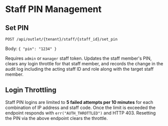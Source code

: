 # Staff PIN Management

## Set PIN

`POST /api/outlet/{tenant}/staff/{staff_id}/set_pin`

Body: `{ "pin": "1234" }`

Requires `admin` or `manager` staff token. Updates the staff member's PIN,
clears any login throttle for that staff member, and records the change in the
audit log including the acting staff ID and role along with the target staff
member.

## Login Throttling

Staff PIN logins are limited to **5 failed attempts per 10 minutes** for each
combination of IP address and staff code. Once the limit is exceeded the
endpoint responds with `err("AUTH_THROTTLED")` and HTTP 403. Resetting the PIN
via the above endpoint clears the throttle.

